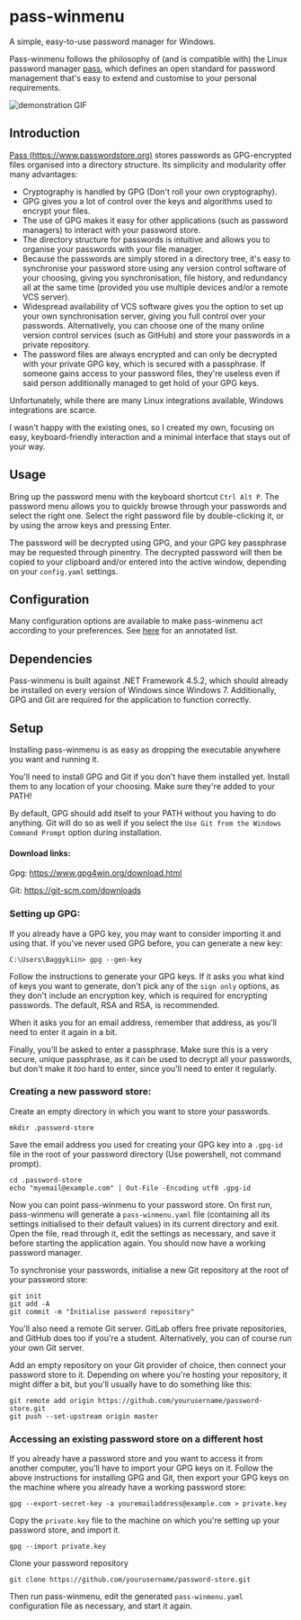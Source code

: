 # pass-winmenu

A simple, easy-to-use password manager for Windows.

Pass-winmenu follows the philosophy of (and is compatible with) the Linux password manager [pass](https://www.passwordstore.org), which defines an open standard for password management that's easy to extend and customise to your personal requirements.

![demonstration GIF](https://i.imgur.com/Yf9XBQn.gif)

## Introduction

[Pass (https://www.passwordstore.org)](https://www.passwordstore.org) stores passwords as GPG-encrypted files organised into a directory structure.
Its simplicity and modularity offer many advantages:

- Cryptography is handled by GPG (Don't roll your own cryptography).
- GPG gives you a lot of control over the keys and algorithms used to encrypt your files.
- The use of GPG makes it easy for other applications (such as password managers) to interact
  with your password store.
- The directory structure for passwords is intuitive and allows you to organise your passwords
  with your file manager.
- Because the passwords are simply stored in a directory tree, it's easy to synchronise your
  password store using any version control software of your choosing, giving you synchronisation, 
  file history, and redundancy all at the same time (provided you use multiple devices and/or a
  remote VCS server).
- Widespread availability of VCS software gives you the option to set up your own synchronisation server,
  giving you full control over your passwords.
  Alternatively, you can choose one of the many online version control services (such as GitHub)
  and store your passwords in a private repository.
- The password files are always encrypted and can only be decrypted with your private GPG key,
  which is secured with a passphrase. If someone gains access to your password files, they're useless
  even if said person additionally managed to get hold of your GPG keys.

Unfortunately, while there are many Linux integrations available, Windows integrations are scarce.

I wasn't happy with the existing ones, so I created my own, focusing on easy, keyboard-friendly
interaction and a minimal interface that stays out of your way.

## Usage

Bring up the password menu with the keyboard shortcut `Ctrl Alt P`.
The password menu allows you to quickly browse through your passwords and select the right one.
Select the right password file by double-clicking it, or by using the arrow keys and pressing Enter.

The password will be decrypted using GPG, and your GPG key passphrase may be requested through pinentry.
The decrypted password will then be copied to your clipboard and/or entered into the active window,
depending on your `config.yaml` settings.

## Configuration

Many configuration options are available to make pass-winmenu act according to your preferences.
See [here](https://github.com/Baggykiin/pass-winmenu/blob/master/pass-winmenu/embedded/default-config.yaml)
for an annotated list.

## Dependencies

Pass-winmenu is built against .NET Framework 4.5.2, which should already be installed on every version
of Windows since Windows 7.
Additionally, GPG and Git are required for the application to function correctly.

## Setup

Installing pass-winmenu is as easy as dropping the executable anywhere you want and running it.

You'll need to install GPG and Git if you don't have them installed yet.
Install them to any location of your choosing. Make sure they're added to your PATH!

By default, GPG should add itself to your PATH without you having to do anything.
Git will do so as well if you select the `Use Git from the Windows Command Prompt` option
during installation.

#### Download links:

Gpg: https://www.gpg4win.org/download.html

Git: https://git-scm.com/downloads

### Setting up GPG:

If you already have a GPG key, you may want to consider importing it and using that.
If you've never used GPG before, you can generate a new key:

`C:\Users\Baggykiin> gpg --gen-key`

Follow the instructions to generate your GPG keys. If it asks you what kind of keys
you want to generate, don't pick any of the `sign only` options, as they don't
include an encryption key, which is required for encrypting passwords.
The default, RSA and RSA, is recommended.

When it asks you for an email address, remember that address, as you'll need to enter
it again in a bit.

Finally, you'll be asked to enter a passphrase. Make sure this is a very secure,
unique passphrase, as it can be used to decrypt all your passwords, but don't
make it *too* hard  to enter, since you'll need to enter it regularly.

### Creating a new password store:

Create an empty directory in which you want to store your passwords.

`mkdir .password-store`

Save the email address you used for creating your GPG key into a `.gpg-id` file
in the root of your password directory (Use powershell, not command prompt).

```
cd .password-store
echo "myemail@example.com" | Out-File -Encoding utf8 .gpg-id
```

Now you can point pass-winmenu to your password store.
On first run, pass-winmenu will generate a `pass-winmenu.yaml` file 
(containing all its settings initialised to their default values) in its current directory and exit.
Open the file, read through it, edit the settings as necessary, and save it before
starting the application again. You should now have a working password manager.

To synchronise your passwords, initialise a new Git repository at the root of your password store:
```
git init
git add -A
git commit -m "Initialise password repository"
```

You'll also need a remote Git server. GitLab offers free private repositories, and GitHub does too if
you're a student. Alternatively, you can of course run your own Git server.

Add an empty repository on your Git provider of choice, then connect your password store to it.
Depending on where you're hosting your repository, it might differ a bit, but you'll usually
have to do something like this:

```
git remote add origin https://github.com/yourusername/password-store.git
git push --set-upstream origin master
```

### Accessing an existing password store on a different host

If you already have a password store and you want to access it from another computer, you'll have
to import your GPG keys on it. Follow the above instructions for installing GPG and Git, then export
your GPG keys on the machine where you already have a working password store:

`gpg --export-secret-key -a youremailaddress@example.com > private.key`

Copy the `private.key` file to the machine on which you're setting up your password store, and import it.

`gpg --import private.key`

Clone your password repository

`git clone https://github.com/yourusername/password-store.git`

Then run pass-winmenu, edit the generated `pass-winmenu.yaml` configuration file as necessary,
and start it again.
